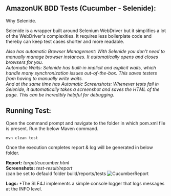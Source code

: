 ## **AmazonUK BDD Tests (Cucumber - Selenide):**
Why Selenide.

Selenide is a wrapper built around Selenium WebDriver but it simplifies a lot of the WebDriver's complexities. 
It requires less boilerplate code and thereby can keep test cases shorter and more readable.

*Also has automatic Browser Management: With Selenide you don't need to manually manage browser instances. It automatically opens and closes browsers for you.*<br> 
*Automatic Waits: Selenide has built-in implicit and explicit waits, which handle many synchronization issues out-of-the-box. This saves testers from having to manually write waits.*<br>
*And  at the same time has Automatic Screenshots: Whenever tests fail in Selenide, it automatically takes a screenshot and saves the HTML of the page. This can be incredibly helpful for debugging.*<br>

## **Running Test:**

Open the command prompt and navigate to the folder in which pom.xml file is present.
Run the below Maven command.

    mvn clean test


Once the execution completes report & log will be generated in below folder.

**Report:** 		*target/cucumber.html*<br>
**Screenshots:** 		*test-result/report*<br>
(can be set to defauld folder build/reports/tests
![CucumberReport](https://github.com/NadyaKozachuk/AmazonUK/assets/71333994/5ca507ef-5d67-4d88-a8da-ab3572e8e5d1)

**Logs:** 	*The SLF4J implements a simple console logger that logs messages at the INFO level.
